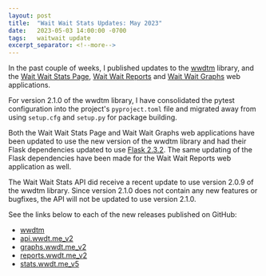```yaml
---
layout: post
title:  "Wait Wait Stats Updates: May 2023"
date:   2023-05-03 14:00:00 -0700
tags:   waitwait update
excerpt_separator: <!--more-->
---
```


In the past couple of weeks, I published updates to the [wwdtm](https://github.com/questionlp/wwdtm) library, and the [Wait Wait Stats Page](https://stats.wwdt.me/), [Wait Wait Reports](https://reports.wwdt.me/) and [Wait Wait Graphs](https://graphs.wwdt.me/) web applications.

For version 2.1.0 of the wwdtm library, I have consolidated the pytest configuration into the project's `pyproject.toml` file and migrated away from using `setup.cfg` and `setup.py` for package building.

<!--more-->

Both the Wait Wait Stats Page and Wait Wait Graphs web applications have been updated to use the new version of the wwdtm library and had their Flask dependencies updated to use [Flask 2.3.2](https://github.com/pallets/flask/releases/tag/2.3.2). The same updating of the Flask dependencies have been made for the Wait Wait Reports web application as well.

The Wait Wait Stats API did receive a recent update to use version 2.0.9 of the wwdtm library. Since version 2.1.0 does not contain any new features or bugfixes, the API will not be updated to use version 2.1.0.

See the links below to each of the new releases published on GitHub:

- [wwdtm](https://github.com/questionlp/wwdtm/releases/tag/v2.1.0)
- [api.wwdt.me_v2](https://github.com/questionlp/api.wwdt.me_v2/releases/tag/v2.1.3)
- [graphs.wwdt.me_v2](https://github.com/questionlp/graphs.wwdt.me_v2/releases/tag/v2.2.5)
- [reports.wwdt.me_v2](https://github.com/questionlp/reports.wwdt.me_v2/releases/tag/v2.2.5)
- [stats.wwdt.me_v5](https://github.com/questionlp/stats.wwdt.me_v5/releases/tag/v5.3.0)
